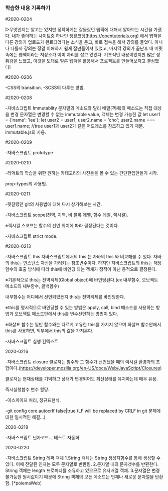 ### 학습한 내용 기록하기


#2020-0204



▷무엇인지는 알고는 있지만 정확하게는 잘몰랐던 웹팩에 대해서 알아보는 시간을 가졌다. 내가 좋아하는 사이트중 하나인 생활코딩(https://opentutorials.org) 에서 웹팩을 다룬 강의가 업로드가 완료되었다는 소식을 듣고, 바로 접속을 해서 강의를 들었다. 아니나 다를까 강의는 정말 이해하기 쉽게 잘만들어져 있었고, 마지막 강의가 끝난후 내 머릿속에는 웹팩이라는 저장소가 이미 자리를 잡고 있었다. 기초적인 내용이었지만 많은 성취감을 느꼈고, 이것을 토대로 얼른 웹팩을 활용해서 프로젝트를 만들어보자고 결심했다!



#2020-0206

-CSS의 transition.
-SCSS의 다루는 방법.



#2020-0208

-자바스크립트 Immutablity
문자열의 메소드와 달리 배열(객체)의 메소드는 직접 대상을 변경
문자열은 변경할 수 없는 immutable value, 객체는 변경 가능한 값
let user1 = {'name': 'lee'};
let user2 = user1;
user2.name = 'cho';
user2.name === user1.name; //true
user1과 user2가 같은 어드레스를 참조하고 있기 때문.
immutable.js의 사용.



#2020-0209

-자바스크립트 prototype



#2020-0210

-리액트의 학습을 위한 원하는 카테고리의 사진들을 볼 수 있는 간단한앱만들기 시작.

prop-types의 사용법.


#2020-0211

-헷갈렸던 git의 사용법에 대해 다시 상기해보는 시간. 

-자바스크립트 scope(전역, 지역, 비 블록 레벨, 함수 레벨, 렉시컬).

※렉시컬 스코프는 함수의 선언 위치에 따라 결정된다는 것이다.

-자바스크립트 strict mode.


#2020-0213

-자바스크립트 this 
자바스크립트에서의 this 는 자바의 this 와 비교해볼 수 있다. 자바의 this는 인스턴스 자신을 가리키는 참조변수이다. 하지만 자바스크립트의 this는 해당 함수의 호출 방식에 따라 this에 바인딩 되는 객체가 정적이 아닌 동적으로 결정된다.

※기본적으로 this는 전역객체(Global object)에 바인딩된다.(ex 내부함수, 오브젝트 메소드의 내부함수, 콜백함수)

내부함수는 어디에서 선언되었든지 this는 전역객체를 바인딩한다.

※this를 명시적으로 바인딩할 수 있는 방법은 apply, call, bind 메소드를 사용하는 방법과 오브젝트 메소드안에서 this를 변수선언하는 방법이 있다.

※화살표 함수는 일반 함수와는 다르게 고유한 this를 가지지 않으며 화살표 함수안에서 this를 사용하면, 외부에서 this의 값을 가져온다. 

-자바스크립트 실행 컨텍스트
 

2020-0216

-자바스크립트 closure
클로저는 함수와 그 함수가 선언됐을 때의 렉시컬 환경과의 조합이다.(https://developer.mozilla.org/en-US/docs/Web/JavaScript/Closures)

클로저는 현재상태를 기억하고 상태가 변경되어도 최신상태를 유지하는데 매우 유용.     

즉시실행함수 변수 할당.

-이스케이프 처리, 정규표현식.

-git config core.autocrlf false|true (LF will be replaced by CRLF in git 문제에 대한 일시적인 해결...)



2020-0218

-자바스크립트 닌자코드.., 테스트 자동화


2020-0220 

-자바스크립트 String 레퍼 객체
1.String 객체는 String 생성자함수를 통해 생성할 수 있다. 이때 전달된 인자는 모두 문자열로 반환됨.
2.문자열 내의 문자갯수를 반환한다. String 객체는 length 프로퍼티를 소유하고 있으므로 유사배열 객체.
3.문자열은 변경불가능한 원시값이기 때문에 String 객체의 모든 메소드는 언제나 새로운 문자열을 반환함.
[*poiemaWeb]



